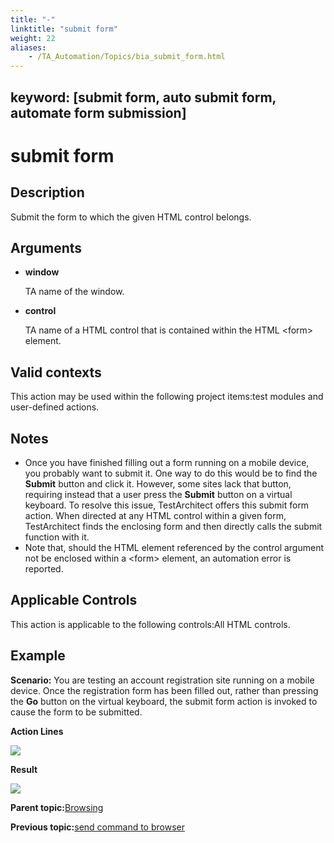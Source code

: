 ```yaml
--- 
title: "-"
linktitle: "submit form"
weight: 22
aliases: 
    - /TA_Automation/Topics/bia_submit_form.html
---
```

keyword: [submit form, auto submit form, automate form submission]
---

# submit form

## Description

Submit the form to which the given HTML control belongs.

## Arguments

-   **window**

    TA name of the window.

-   **control**

    TA name of a HTML control that is contained within the HTML <form\> element.


## Valid contexts

This action may be used within the following project items:test modules and user-defined actions.

## Notes

-   Once you have finished filling out a form running on a mobile device, you probably want to submit it. One way to do this would be to find the **Submit** button and click it. However, some sites lack that button, requiring instead that a user press the **Submit** button on a virtual keyboard. To resolve this issue, TestArchitect offers this submit form action. When directed at any HTML control within a given form, TestArchitect finds the enclosing form and then directly calls the submit function with it.
-   Note that, should the HTML element referenced by the control argument not be enclosed within a <form\> element, an automation error is reported.

## Applicable Controls

This action is applicable to the following controls:All HTML controls.

## Example

**Scenario:** You are testing an account registration site running on a mobile device. Once the registration form has been filled out, rather than pressing the **Go** button on the virtual keyboard, the submit form action is invoked to cause the form to be submitted.

**Action Lines**

![](/images//Images/bia_submit_form_pgm.png)

**Result**

![](/images//Images/bia_submit_form_res.png)

**Parent topic:**[Browsing](/TA_Automation/Topics/bia_browsing.html)

**Previous topic:**[send command to browser](/TA_Automation/Topics/bia_send_command_to_browser.html)

